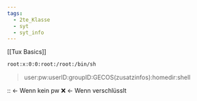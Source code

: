 ```yaml
---
tags:
  - 2te_Klasse
  - syt
  - syt_info
---
```

[[Tux Basics]]
```sh
root:x:0:0:root:/root:/bin/sh
```

>user:pw:userID:groupID:GECOS(zusatzinfos):homedir:shell

:: ← Wenn kein pw
:x: ← Wenn verschlüsslt 